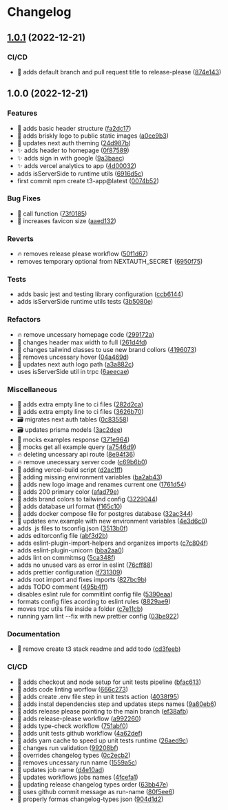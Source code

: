 # Changelog

## [1.0.1](https://github.com/emiliosheinz/briskly/compare/v1.0.0...v1.0.1) (2022-12-21)


### CI/CD

* :construction_worker: adds default branch and pull request title to release-please ([874e143](https://github.com/emiliosheinz/briskly/commit/874e143722a71f714437cc007cabdf58dc7adfcf))

## 1.0.0 (2022-12-21)


### Features

* :construction: adds basic header structure ([fa2dc17](https://github.com/emiliosheinz/briskly/commit/fa2dc1766d98fa59d10a09b1c47d346c936ba3a3))
* :lipstick: adds briskly logo to public static images ([a0ce9b3](https://github.com/emiliosheinz/briskly/commit/a0ce9b306da014694a11b5b05f1b9bc5c8f17d08))
* :lipstick: updates next auth theming ([24d987b](https://github.com/emiliosheinz/briskly/commit/24d987b52f1a7e2a15f92efdfc0b085f514f6801))
* :sparkles: adds header to homepage ([0f87589](https://github.com/emiliosheinz/briskly/commit/0f8758987d9f7aac33e3edc0012c0e140e68a8c8))
* :sparkles: adds sign in with google ([9a3baec](https://github.com/emiliosheinz/briskly/commit/9a3baec695f49e49f5b2801a81ede5f76bfbf9eb))
* :sparkles: adds vercel analytics to app ([4d00032](https://github.com/emiliosheinz/briskly/commit/4d00032d31833e621ead9d6cd0b116b7f93422d2))
* adds isServerSide to runtime utils ([6916d5c](https://github.com/emiliosheinz/briskly/commit/6916d5c977d56e0e7be72398a8b706a43086663a))
* first commit npm create t3-app@latest ([0074b52](https://github.com/emiliosheinz/briskly/commit/0074b52ca17c1f09df127f6c35d211a70dd5d9dd))


### Bug Fixes

* :bug: call function ([73f0185](https://github.com/emiliosheinz/briskly/commit/73f0185e21df89d09b006c82a99bae0ba3ab9d02))
* :lipstick: increases favicon size ([aaed132](https://github.com/emiliosheinz/briskly/commit/aaed132c6372377498870488a4866609fa6aef69))


### Reverts

* :fire: removes release please workflow ([50f1d67](https://github.com/emiliosheinz/briskly/commit/50f1d670afc4d23a9de8aa4a2634ed801175c3af))
* removes temporary optional from NEXTAUTH_SECRET ([6950f75](https://github.com/emiliosheinz/briskly/commit/6950f7579c17c28f390f9039ba4e54b00747b8a9))


### Tests

* adds basic jest and testing library configuration ([ccb6144](https://github.com/emiliosheinz/briskly/commit/ccb614483b3ca1b9ea6d5fcf512569eb60581b79))
* adds isServerSide runtime utils tests ([3b5080e](https://github.com/emiliosheinz/briskly/commit/3b5080e0f57ee36ebf5d46f118b6857595ace5bb))


### Refactors

* :fire: remove uncessary homepage code ([299172a](https://github.com/emiliosheinz/briskly/commit/299172a7ef63b0aeab2f00058cc6355e56c44bc7))
* :lipstick: changes header max width to full ([261d4fd](https://github.com/emiliosheinz/briskly/commit/261d4fd5dd1900bdf927edfaa93c222d26b9383a))
* :lipstick: changes tailwind classes to use new brand collors ([4196073](https://github.com/emiliosheinz/briskly/commit/4196073b2689a926cc1c8b4b126cffa17484d6ed))
* :lipstick: removes uncessary hover ([04a469d](https://github.com/emiliosheinz/briskly/commit/04a469d66ca49ecc08c6e3930429a19b654c8b57))
* :lipstick: updates next auth logo path ([a3a882c](https://github.com/emiliosheinz/briskly/commit/a3a882c1284e4a1475b0c3f2b336174618ce9663))
* uses isServerSide util in trpc ([6aeecae](https://github.com/emiliosheinz/briskly/commit/6aeecae15a3cbecf776fdacf279f169fc7406932))


### Miscellaneous

* :art: adds extra empty line to ci files ([282d2ca](https://github.com/emiliosheinz/briskly/commit/282d2ca5a61c58c6994a1e3bcc7d70a885de74c9))
* :art: adds extra empty line to ci files ([3626b70](https://github.com/emiliosheinz/briskly/commit/3626b703256e4491d125a7e6a5427d836f1ea16a))
* :card_file_box: migrates next auth tables ([0c83558](https://github.com/emiliosheinz/briskly/commit/0c83558078df34d8da5c77f1a4434e33fe233182))
* :card_file_box: updates prisma models ([3ac2dee](https://github.com/emiliosheinz/briskly/commit/3ac2dee005a28c4c8c140e940df67104c42be00c))
* :clown_face: mocks examples response ([371e964](https://github.com/emiliosheinz/briskly/commit/371e964627bee48edba354653d65134826a1c56c))
* :clown_face: mocks get all example query ([a7546d9](https://github.com/emiliosheinz/briskly/commit/a7546d9cf7385ec4dbf817646fd880114d508a3d))
* :fire: deleting uncessary api route ([8e94f36](https://github.com/emiliosheinz/briskly/commit/8e94f36ad920711767932616205848024aad9bcf))
* :fire: remove unecessary server code ([c69b6b0](https://github.com/emiliosheinz/briskly/commit/c69b6b0ea37349e09c9fd028a81cdc28b53fbe60))
* :green_heart: adding vercel-build script ([d2ac1ff](https://github.com/emiliosheinz/briskly/commit/d2ac1ff95a93bc6d4414f3ec8b41e88bffacdd15))
* :hammer: adding missing environment variables ([ba2ab43](https://github.com/emiliosheinz/briskly/commit/ba2ab431f0055d113b0d44deb824cbc41d621578))
* :truck: adds new logo image and renames current one ([1761d54](https://github.com/emiliosheinz/briskly/commit/1761d54bb1d976b13ce4a640b762ce604fd36cfa))
* :wrench: adds 200 primary color ([afad79e](https://github.com/emiliosheinz/briskly/commit/afad79ef635840f3dfc39f7b3999ba4e2aeb7b46))
* :wrench: adds brand colors to tailwind config ([3229044](https://github.com/emiliosheinz/briskly/commit/3229044ee35a22d6d34ec4a0a514da234f798f18))
* :wrench: adds database url format ([f165c10](https://github.com/emiliosheinz/briskly/commit/f165c10c24372654517864b677f08e37da8b83ed))
* :wrench: adds docker compose file for postgres database ([32ac344](https://github.com/emiliosheinz/briskly/commit/32ac3443916f5144aac7f8a924ea55937b76286d))
* :wrench: updates env.example with new environment variables ([4e3d6c0](https://github.com/emiliosheinz/briskly/commit/4e3d6c01ef53f46ac905827358be3faf7440dc81))
* adds .js files to tsconfig.json ([3513b0f](https://github.com/emiliosheinz/briskly/commit/3513b0f79474cddfcebd5595438fb4bae9ad37f3))
* adds editorconfig file ([abf3d2b](https://github.com/emiliosheinz/briskly/commit/abf3d2b8707a5d9941a652e656773939889eb62a))
* adds eslint-plugin-import-helpers and organizes imports ([c7c804f](https://github.com/emiliosheinz/briskly/commit/c7c804f855296bd9edf8a8665bf08afe0c25acdb))
* adds eslint-plugin-unicorn ([bba2aa0](https://github.com/emiliosheinz/briskly/commit/bba2aa0eb70df3b0a4c4e87f17c1c9c8b17430a0))
* adds lint on commitmsg ([5ca348f](https://github.com/emiliosheinz/briskly/commit/5ca348feee7d090d52a0336870ade80d684a48c1))
* adds no unused vars as error in eslint ([76cff88](https://github.com/emiliosheinz/briskly/commit/76cff888527c86c9edf431dd9cea1272d06e0462))
* adds prettier configuration ([f731309](https://github.com/emiliosheinz/briskly/commit/f7313098bd44b66d4546c3a8344f52debfdd8c20))
* adds root import and fixes imports ([827bc9b](https://github.com/emiliosheinz/briskly/commit/827bc9b670a557b7bdd6483d0b8e66f7dfb3c574))
* adds TODO comment ([495b4ff](https://github.com/emiliosheinz/briskly/commit/495b4ffe1d482cc65f33f6ae5b0e8a6e034444b6))
* disables eslint rule for commitlint config file ([5390eaa](https://github.com/emiliosheinz/briskly/commit/5390eaa8fb236325107abfd7ce89004cf5144409))
* formats config files acording to eslint rules ([8829ae9](https://github.com/emiliosheinz/briskly/commit/8829ae9105ceecca5083e59b4f682b374c2f37e4))
* moves trpc utils file inside a folder ([c7e11cb](https://github.com/emiliosheinz/briskly/commit/c7e11cb0dc5e4a23c8ba0af76d68f59b376db950))
* running yarn lint --fix with new prettier config ([03be922](https://github.com/emiliosheinz/briskly/commit/03be9222a7d20f1cd8f1e4b54174eb434532ba03))


### Documentation

* :memo: remove create t3 stack readme and add todo ([cd3feeb](https://github.com/emiliosheinz/briskly/commit/cd3feebfb880cffcccdbce8ba5a606385426db9e))


### CI/CD

* :construction_worker: adds checkout and node setup for unit tests pipeline ([bfac613](https://github.com/emiliosheinz/briskly/commit/bfac61367389b093f7b1194d12b72877cbfceaed))
* :construction_worker: adds code linting worflow ([666c273](https://github.com/emiliosheinz/briskly/commit/666c2739fd293b0a52bddf0db54824ef5b770a59))
* :construction_worker: adds create .env file step in unit tests action ([4038f95](https://github.com/emiliosheinz/briskly/commit/4038f9516a88fca86edb2797bf93d1df570ee83d))
* :construction_worker: adds instal dependencies step and updates steps names ([9a80eb6](https://github.com/emiliosheinz/briskly/commit/9a80eb6c5d2e1e73fd060d3607d177032db9040a))
* :construction_worker: adds release please pointing to the main branch ([ef38afb](https://github.com/emiliosheinz/briskly/commit/ef38afb75cf7fc6400ed7b7a809ecbf7eb48c852))
* :construction_worker: adds release-please workflow ([a992260](https://github.com/emiliosheinz/briskly/commit/a992260c1c2bc8e945fffaab2357de5bfd7d53fd))
* :construction_worker: adds type-check workflow ([751abf0](https://github.com/emiliosheinz/briskly/commit/751abf0d3a4e1a12a187ed7ab62a84c9dbd4cc7e))
* :construction_worker: adds unit tests github workflow ([4a62def](https://github.com/emiliosheinz/briskly/commit/4a62deff537fe0158d599fa32ab435d94657c326))
* :construction_worker: adds yarn cache to speed up unit tests runtime ([26aed9c](https://github.com/emiliosheinz/briskly/commit/26aed9cd9737116983de87ceacba7414772feacf))
* :construction_worker: changes run validation ([99208bf](https://github.com/emiliosheinz/briskly/commit/99208bf6a6b0ff371b2b80c7927f2f9a4b55def4))
* :construction_worker: overrides changelog types ([0c2ecb2](https://github.com/emiliosheinz/briskly/commit/0c2ecb2834b22d0f5b3776e3373dd7c0908b8d3f))
* :construction_worker: removes uncessary run name ([1559a5c](https://github.com/emiliosheinz/briskly/commit/1559a5c8f6349bc8169895f8fcba3c48b436d01f))
* :construction_worker: updates job name ([d4e10ad](https://github.com/emiliosheinz/briskly/commit/d4e10ada12015c68087cfffc90dfab7ade99f6e1))
* :construction_worker: updates workflows jobs names ([4fcefa1](https://github.com/emiliosheinz/briskly/commit/4fcefa10f12adc6c71de58ef91951c0cbc34e332))
* :construction_worker: updating release changelog types order ([63bb47e](https://github.com/emiliosheinz/briskly/commit/63bb47e92189c985bf4d6d557c885759bca65515))
* :construction_worker: uses github commit message as run-name ([80f5ee6](https://github.com/emiliosheinz/briskly/commit/80f5ee6edc7422751f1f68d4f069c5aea4d99678))
* :green_heart: properly formas changelog-types json ([904d1d2](https://github.com/emiliosheinz/briskly/commit/904d1d242b54225912a8be0bfa19a50df1baf521))
